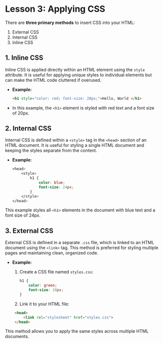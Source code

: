 # **Lesson 3: Applying CSS**


There are **three primary methods** to insert CSS into your HTML: 
1. External CSS
2. Internal CSS 
3. Inline CSS


## **1. Inline CSS**

Inline CSS is applied directly within an HTML element using the `style` attribute. It is useful for applying unique styles to individual elements but can make the HTML code cluttered if overused.

- **Example:**
  ```html
  <h1 style="color: red; font-size: 20px;">Hello, World </h1>
  ```

- In this example, the `<h1>` element is styled with red text and a font size of 20px.

## **2. Internal CSS**

Internal CSS is defined within a `<style>` tag in the `<head>` section of an HTML document. It is useful for styling a single HTML document and keeping the styles separate from the content.

-   **Example:**
	```css
	<head>
	    <style>
	        h1 {
	            color: blue;
	            font-size: 24px;
	        }
	    </style>
	</head>
	```
  This example styles all `<h1>` elements in the document with blue text and a font size of 24px.

## **3. External CSS**

External CSS is defined in a separate `.css` file, which is linked to an HTML document using the `<link>` tag. This method is preferred for styling multiple pages and maintaining clean, organized code.

-   **Example:**
    
	1.  Create a CSS file named `styles.css`:
		```css
		h1 {
		    color: green;
		    font-size: 28px;
		}
		```
	  
	 2.  Link it to your HTML file:
	   
	   ```html
		<head>
			<link rel="stylesheet" href="styles.css">
		</head>	
	```    
	    
This method allows you to apply the same styles across multiple HTML documents.




<!--stackedit_data:
eyJoaXN0b3J5IjpbNTczMTAzMjcxLC0xMDUwNTA0OTUxLC02MD
kyMjE5NSwxOTU4NDExMDI5LC0xMzIyMjA5MDM3XX0=
-->